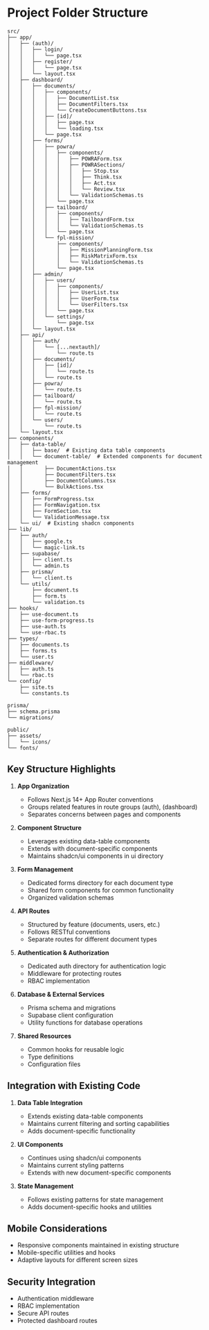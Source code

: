 # Project Folder Structure

```
src/
├── app/
│   ├── (auth)/
│   │   ├── login/
│   │   │   └── page.tsx
│   │   ├── register/
│   │   │   └── page.tsx
│   │   └── layout.tsx
│   ├── dashboard/
│   │   ├── documents/
│   │   │   ├── components/
│   │   │   │   ├── DocumentList.tsx
│   │   │   │   ├── DocumentFilters.tsx
│   │   │   │   └── CreateDocumentButtons.tsx
│   │   │   ├── [id]/
│   │   │   │   ├── page.tsx
│   │   │   │   └── loading.tsx
│   │   │   └── page.tsx
│   │   ├── forms/
│   │   │   ├── powra/
│   │   │   │   ├── components/
│   │   │   │   │   ├── POWRAForm.tsx
│   │   │   │   │   ├── POWRASections/
│   │   │   │   │   │   ├── Stop.tsx
│   │   │   │   │   │   ├── Think.tsx
│   │   │   │   │   │   ├── Act.tsx
│   │   │   │   │   │   └── Review.tsx
│   │   │   │   │   └── ValidationSchemas.ts
│   │   │   │   └── page.tsx
│   │   │   ├── tailboard/
│   │   │   │   ├── components/
│   │   │   │   │   ├── TailboardForm.tsx
│   │   │   │   │   └── ValidationSchemas.ts
│   │   │   │   └── page.tsx
│   │   │   └── fpl-mission/
│   │   │       ├── components/
│   │   │       │   ├── MissionPlanningForm.tsx
│   │   │       │   ├── RiskMatrixForm.tsx
│   │   │       │   └── ValidationSchemas.ts
│   │   │       └── page.tsx
│   │   ├── admin/
│   │   │   ├── users/
│   │   │   │   ├── components/
│   │   │   │   │   ├── UserList.tsx
│   │   │   │   │   ├── UserForm.tsx
│   │   │   │   │   └── UserFilters.tsx
│   │   │   │   └── page.tsx
│   │   │   └── settings/
│   │   │       └── page.tsx
│   │   └── layout.tsx
│   ├── api/
│   │   ├── auth/
│   │   │   └── [...nextauth]/
│   │   │       └── route.ts
│   │   ├── documents/
│   │   │   ├── [id]/
│   │   │   │   └── route.ts
│   │   │   └── route.ts
│   │   ├── powra/
│   │   │   └── route.ts
│   │   ├── tailboard/
│   │   │   └── route.ts
│   │   ├── fpl-mission/
│   │   │   └── route.ts
│   │   └── users/
│   │       └── route.ts
│   └── layout.tsx
├── components/
│   ├── data-table/
│   │   ├── base/  # Existing data table components
│   │   └── document-table/  # Extended components for document management
│   │       ├── DocumentActions.tsx
│   │       ├── DocumentFilters.tsx
│   │       ├── DocumentColumns.tsx
│   │       └── BulkActions.tsx
│   ├── forms/
│   │   ├── FormProgress.tsx
│   │   ├── FormNavigation.tsx
│   │   ├── FormSection.tsx
│   │   └── ValidationMessage.tsx
│   └── ui/  # Existing shadcn components
├── lib/
│   ├── auth/
│   │   ├── google.ts
│   │   └── magic-link.ts
│   ├── supabase/
│   │   ├── client.ts
│   │   └── admin.ts
│   ├── prisma/
│   │   └── client.ts
│   └── utils/
│       ├── document.ts
│       ├── form.ts
│       └── validation.ts
├── hooks/
│   ├── use-document.ts
│   ├── use-form-progress.ts
│   ├── use-auth.ts
│   └── use-rbac.ts
├── types/
│   ├── documents.ts
│   ├── forms.ts
│   └── user.ts
├── middleware/
│   ├── auth.ts
│   └── rbac.ts
└── config/
    ├── site.ts
    └── constants.ts

prisma/
├── schema.prisma
└── migrations/

public/
├── assets/
│   └── icons/
└── fonts/
```

## Key Structure Highlights

1. **App Organization**
   - Follows Next.js 14+ App Router conventions
   - Groups related features in route groups (auth), (dashboard)
   - Separates concerns between pages and components

2. **Component Structure**
   - Leverages existing data-table components
   - Extends with document-specific components
   - Maintains shadcn/ui components in ui directory

3. **Form Management**
   - Dedicated forms directory for each document type
   - Shared form components for common functionality
   - Organized validation schemas

4. **API Routes**
   - Structured by feature (documents, users, etc.)
   - Follows RESTful conventions
   - Separate routes for different document types

5. **Authentication & Authorization**
   - Dedicated auth directory for authentication logic
   - Middleware for protecting routes
   - RBAC implementation

6. **Database & External Services**
   - Prisma schema and migrations
   - Supabase client configuration
   - Utility functions for database operations

7. **Shared Resources**
   - Common hooks for reusable logic
   - Type definitions
   - Configuration files

## Integration with Existing Code

1. **Data Table Integration**
   - Extends existing data-table components
   - Maintains current filtering and sorting capabilities
   - Adds document-specific functionality

2. **UI Components**
   - Continues using shadcn/ui components
   - Maintains current styling patterns
   - Extends with new document-specific components

3. **State Management**
   - Follows existing patterns for state management
   - Adds document-specific hooks and utilities

## Mobile Considerations

- Responsive components maintained in existing structure
- Mobile-specific utilities and hooks
- Adaptive layouts for different screen sizes

## Security Integration

- Authentication middleware
- RBAC implementation
- Secure API routes
- Protected dashboard routes
